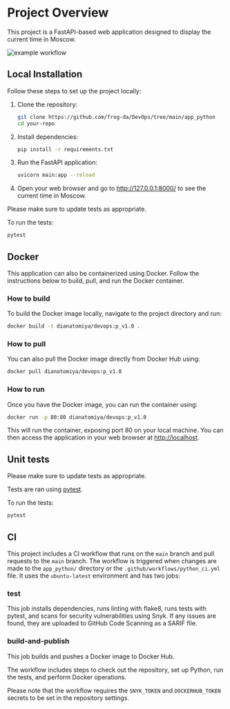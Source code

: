 # Project Overview

This project is a FastAPI-based web application designed to display the current time in Moscow.

![example workflow](https://github.com/github/frog-da/DevOps/workflows/python_ci.yml/badge.svg)

## Local Installation

Follow these steps to set up the project locally:

1. Clone the repository:

   ```bash
   git clone https://github.com/frog-da/DevOps/tree/main/app_python
   cd your-repo

2. Install dependencies:

   ```bash
   pip install -r requirements.txt

3. Run the FastAPI application:

    ```bash
    uvicorn main:app --reload

4. Open your web browser and go to <http://127.0.0.1:8000/> to see the current time in Moscow.

Please make sure to update tests as appropriate.

To run the tests:

```bash
pytest
```

## Docker

This application can also be containerized using Docker. Follow the instructions below to build, pull, and run the Docker container.

### How to build

To build the Docker image locally, navigate to the project directory and run:

```bash
docker build -t dianatomiya/devops:p_v1.0 .
```

### How to pull

You can also pull the Docker image directly from Docker Hub using:

```bash
docker pull dianatomiya/devops:p_v1.0
```

### How to run

Once you have the Docker image, you can run the container using:

```bash
docker run -p 80:80 dianatomiya/devops:p_v1.0
```

This will run the container, exposing port 80 on your local machine. You can then access the application in your web browser at <http://localhost>.

## Unit tests

Please make sure to update tests as appropriate.

Tests are ran using [pytest](https://docs.pytest.org/en/8.0.x/).

To run the tests:

```bash
pytest
```

## CI

This project includes a CI workflow that runs on the `main` branch and pull requests to the `main` branch. The workflow is triggered when changes are made to the `app_python/` directory or the `.github/workflows/python_ci.yml` file. It uses the `ubuntu-latest` environment and has two jobs:

### test

This job installs dependencies, runs linting with flake8, runs tests with pytest, and scans for security vulnerabilities using Snyk. If any issues are found, they are uploaded to GitHub Code Scanning as a SARIF file.

### build-and-publish

This job builds and pushes a Docker image to Docker Hub.

The workflow includes steps to check out the repository, set up Python, run the tests, and perform Docker operations.

Please note that the workflow requires the `SNYK_TOKEN` and `DOCKERHUB_TOKEN` secrets to be set in the repository settings.
